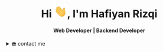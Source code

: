 <div align="center">
<h1 align="center">Hi <img width="35" src="https://github.com/1999AZZAR/1999AZZAR/blob/main/resources/img/waving.gif">, I'm Hafiyan Rizqi</h1>
<h4 align="center">Web Developer | Backend Developer</h4>
</div>

<details>
  <summary>☎️ contact me</summary>
<div>
  <samp>
    <h2 align="center">how to reach me :</h2>
    <p align="center">
      <br/>
      <a href="https://www.linkedin.com/in/hafiyanrizqisanjaya/" target="blank"><img align="center"
         src="https://img.shields.io/badge/linkedin-%231DA1F2.svg?style=for-the-badge&logo=linkedin&logoColor=white"
         alt="azzar" height="30"/></a>
      <a href="https://mailto:azzar.mr.zs@gmail.com" target="blank"><img align="center"
         src="https://img.shields.io/badge/gmail-EA4335.svg?style=for-the-badge&logo=gmail&logoColor=white"
         alt="azzar" height="30"/></a>
    </p>
  </samp>
</div>
</details>
